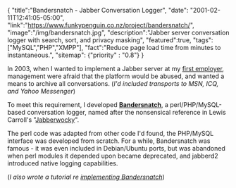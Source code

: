 {
    "title":"Bandersnatch - Jabber Conversation Logger",
    "date": "2001-02-11T12:41:05-05:00",
    "link":"https://www.funkypenguin.co.nz/project/bandersnatch/",
    "image":"/img/bandersnatch.jpg",
    "description":"Jabber server conversation logger with search, sort, and privacy masking",
    "featured":true,
    "tags":["MySQL","PHP","XMPP"],
    "fact":"Reduce page load time from minutes to instantaneous.",
    "sitemap": {"priority" : "0.8"}
}

In 2003, when I wanted to implement a Jabber server at my [first employer](/#experience), management were afraid that the platform would be abused, and wanted a means to archive all conversations. (_I'd included transports to MSN, ICQ, and Yahoo Messenger_)

To meet this requirement, I developed **[Bandersnatch](https://www.funkypenguin.co.nz/project/bandersnatch/)**, a perl/PHP/MySQL-based conversation logger, named after the nonsensical reference in Lewis Carroll's "[Jabberwocky](https://en.wikipedia.org/wiki/Jabberwocky)".

The perl code was adapted from other code I'd found, the PHP/MySQL interface was developed from scratch. For a while, Bandersnatch was famous - it was even included in Debian/Ubuntu ports, but was abandoned when perl modules it depended upon became deprecated, and jabberd2 introduced native logging capabilities.

(_I also wrote a tutorial re [implementing Bandersnatch](https://www.funkypenguin.co.nz/how-to/generate-logs-from-your-jabberd2-server-using-bandersnatch/)_)
